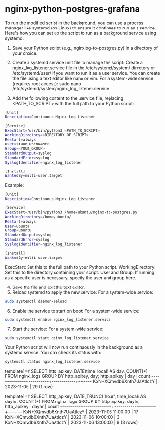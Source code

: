 # nginx-python-postgres-grafana



To run the modified script in the background, you can use a process manager like systemd (on Linux) to ensure it continues to run as a service. Here's how you can set up the script to run as a background service using systemd:

1. Save your Python script (e.g., nginxlog-to-postgres.py) in a directory of your choice.
2. Create a systemd service unit file to manage the script: Create a nginx_log_listener.service file in the /etc/systemd/system/ directory or /etc/systemd/user/ if you want to run it as a user service. You can create the file using a text editor like nano or vim.
For a system-wide service (requires root access):
sudo nano /etc/systemd/system/nginx_log_listener.service

3. Add the following content to the .service file, replacing <PATH_TO_SCRIPT> with the full path to your Python script:

```bash
[Unit]
Description=Continuous Nginx Log Listener

[Service]
ExecStart=/usr/bin/python3 <PATH_TO_SCRIPT>
WorkingDirectory=<DIRECTORY_OF_SCRIPT>
Restart=always
User=<YOUR_USERNAME>
Group=<YOUR_GROUP>
StandardOutput=syslog
StandardError=syslog
SyslogIdentifier=nginx_log_listener

[Install]
WantedBy=multi-user.target
```

Example:

```bash
[Unit]
Description=Continuous Nginx Log Listener

[Service]
ExecStart=/usr/bin/python3 /home/ubuntu/nginx-to-postgres.py
WorkingDirectory=/home/ubuntu/
Restart=always
User=ubuntu
Group=ubuntu
StandardOutput=syslog
StandardError=syslog
SyslogIdentifier=nginx_log_listener

[Install]
WantedBy=multi-user.target
```

ExecStart: Set this to the full path to your Python script.
WorkingDirectory: Set this to the directory containing your script.
User and Group: If running as a specific user is necessary, specify the user and group here.

4. Save the file and exit the text editor.
5. Reload systemd to apply the new service:
For a system-wide service:
```bash
sudo systemctl daemon-reload
```
6. Enable the service to start on boot:
For a system-wide service:
```bash
sudo systemctl enable nginx_log_listener.service
```
7. Start the service:
For a system-wide service:
```bash
sudo systemctl start nginx_log_listener.service
```

Your Python script will now run continuously in the background as a systemd service. You can check its status with:

```bash
systemctl status nginx_log_listener.service
```



template1=# SELECT http_apikey, DATE(time_local) AS day, COUNT(*) FROM nginx_logs GROUP BY http_apikey, day;
       http_apikey        |    day     | count
--------------------------+------------+-------
 KxN+XQmvdb6Xnth7UaAtlczY | 2023-11-06 |    29
(1 row)

template1=# SELECT http_apikey, DATE_TRUNC('hour', time_local) AS dayhr, COUNT(*) FROM nginx_logs GROUP BY http_apikey, dayhr;
       http_apikey        |        dayhr        | count
--------------------------+---------------------+-------
 KxN+XQmvdb6Xnth7UaAtlczY | 2023-11-06 11:00:00 |    17
 KxN+XQmvdb6Xnth7UaAtlczY | 2023-11-06 10:00:00 |     3
 KxN+XQmvdb6Xnth7UaAtlczY | 2023-11-06 13:00:00 |     9
(3 rows)
